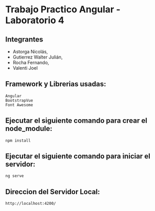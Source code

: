 # Trabajo Practico Angular - Laboratorio 4

## Integrantes
* Astorga Nicolás,
* Gutierrez Walter Julián,
* Rocha Fernando,
* Valenti Joel

## Framework y Librerias usadas:
    Angular
    BootstrapVue
    Font Awesome

## Ejecutar el siguiente comando para crear el node_module:
    npm install

## Ejecutar el siguiente comando para iniciar el servidor:
    ng serve 

## Direccion del Servidor Local:
    http://localhost:4200/

